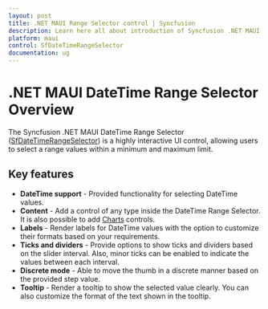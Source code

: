 ```yaml
---
layout: post
title: .NET MAUI Range Selector control | Syncfusion
description: Learn here all about introduction of Syncfusion .NET MAUI Range Selector (SfDateTimeRangeSelector) control with key features and more.
platform: maui
control: SfDateTimeRangeSelector
documentation: ug
---
```


# .NET MAUI DateTime Range Selector Overview

The Syncfusion .NET MAUI DateTime Range Selector ([SfDateTimeRangeSelector](https://www.syncfusion.com/maui-controls/maui-range-selector)) is a highly interactive UI control, allowing users to select a range values within a minimum and maximum limit.

## Key features

* **DateTime support** - Provided functionality for selecting DateTime values.
* **Content** - Add a control of any type inside the DateTime Range Selector. It is also possible to add [Charts](https://www.syncfusion.com/maui-controls/maui-charts) controls.
* **Labels** - Render labels for DateTime values with the option to customize their formats based on your requirements.
* **Ticks and dividers** - Provide options to show ticks and dividers based on the slider interval. Also, minor ticks can be enabled to indicate the values between each interval.
* **Discrete mode** - Able to move the thumb in a discrete manner based on the provided step value.
* **Tooltip** - Render a tooltip to show the selected value clearly. You can also customize the format of the text shown in the tooltip.

